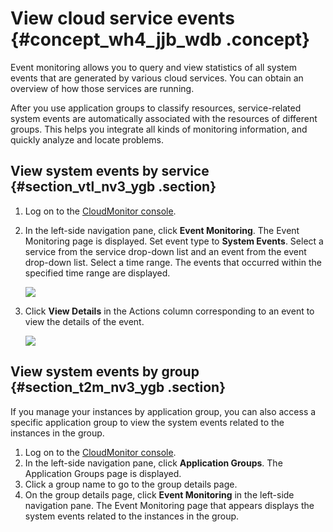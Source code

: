 # View cloud service events {#concept_wh4_jjb_wdb .concept}

Event monitoring allows you to query and view statistics of all system events that are generated by various cloud services. You can obtain an overview of how those services are running.

After you use application groups to classify resources, service-related system events are automatically associated with the resources of different groups. This helps you integrate all kinds of monitoring information, and quickly analyze and locate problems.

## View system events by service {#section_vtl_nv3_ygb .section}

1.  Log on to the [CloudMonitor console](https://partners-intl.console.aliyun.com/#/cms).
2.  In the left-side navigation pane, click **Event Monitoring**. The Event Monitoring page is displayed. Set event type to **System Events**. Select a service from the service drop-down list and an event from the event drop-down list. Select a time range. The events that occurred within the specified time range are displayed.

    ![](http://static-aliyun-doc.oss-cn-hangzhou.aliyuncs.com/assets/img/6167/15675631574910_en-US.png)

3.  Click **View Details** in the Actions column corresponding to an event to view the details of the event.

    ![](http://static-aliyun-doc.oss-cn-hangzhou.aliyuncs.com/assets/img/6167/15675631574911_en-US.png)


## View system events by group {#section_t2m_nv3_ygb .section}

If you manage your instances by application group, you can also access a specific application group to view the system events related to the instances in the group.

1.  Log on to the [CloudMonitor console](https://partners-intl.console.aliyun.com/#/cms).
2.  In the left-side navigation pane, click **Application Groups**. The Application Groups page is displayed.
3.  Click a group name to go to the group details page.
4.  On the group details page, click **Event Monitoring** in the left-side navigation pane. The Event Monitoring page that appears displays the system events related to the instances in the group.

